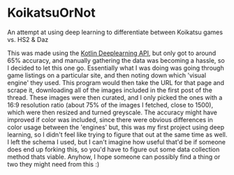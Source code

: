 # KoikatsuOrNot
An attempt at using deep learning to differentiate between Koikatsu games vs. HS2 &amp; Daz

This was made using the [Kotlin Deeplearning API](https://mvnrepository.com/artifact/org.jetbrains.kotlinx/kotlin-deeplearning-api/0.3.0), but only got to around 65% accuracy, and manually gathering the data was becoming a hassle, so I decided to let this one go.
Essentially what I was doing was going through game listings on a particular site, and then noting down which 'visual engine' they used. This program would then take the URL for that page and scrape it, downloading all of the images included in the first post of the thread.
These images were then curated, and I only picked the ones with a 16:9 resolution ratio (about 75% of the images I fetched, close to 1500), which were then resized and turned greyscale.
The accuracy might have improved if color was included, since there were obvious differences in color usage between the 'engines' but, this was my first project using deep learning, so I didn't feel like trying to figure that out at the same time as well.
I left the schema I used, but I can't imagine how useful that'd be if someone does end up forking this, so you'd have to figure out some data collection method thats viable.
Anyhow, I hope someone can possibly find a thing or two they might need from this :)
